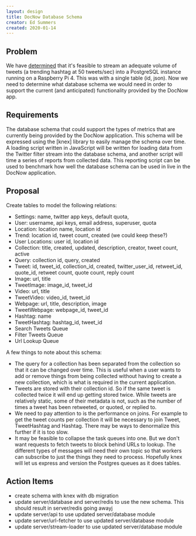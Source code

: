 ```yaml
---
layout: design
title: DocNow Database Schema
creator: Ed Summers
created: 2020-01-14
---
```


## Problem

We have [determined] that it's feasible to stream an adequate volume of tweets (a
trending hashtag at 50 tweets/sec) into a PostgreSQL instance running on a
Raspberry Pi 4. This was with a single table (id, json). Now we need to
determine what database schema we would need in order to support the current
(and anticipated) functionality provided by the DocNow app.

## Requirements

The database schema that could support the types of metrics that are currently
being provided by the DocNow application.  This schema will be expressed using
the [knex] library to easily manage the schema over time. A loading script
written in JavaScript will be written for loading data from the Twitter filter
stream into the database schema, and another script will time a series of
reports from collected data.  This reporting script can be used to benchmark how
well the database schema can be used in live in the DocNow application.

## Proposal

Create tables to model the following relations:

* Settings: name, twitter app keys, default quota, 
* User: username, api keys, email address, superuser, quota
* Location: location name, location id
* Trend: location id, tweet count, created (we could keep these?)
* User Locations: user id, location id
* Collection: title, created, updated, description, creator, tweet count, active
* Query: collection id, query, created
* Tweet: id, tweet_id, collection_id, created, twitter_user_id,
    retweet_id, quote_id, retweet count, quote count, reply count
* Image: url, title
* TweetImage: image_id, tweet_id
* Video: url, title
* TweetVideo: video_id, tweet_id
* Webpage: url, title, description, image
* TweetWebpage: webpage_id, tweet_id
* Hashtag: name
* TweetHashtag: hashtag_id, tweet_id
* Search Tweets Queue
* Filter Tweets Queue
* Url Lookup Queue

A few things to note about this schema:

* The query for a collection has been separated from the collection so that it
  can be changed over time. This is useful when a user wants to add or remove
  things from being collected without having to create a new collection, which
  is what is required in the current application.
* Tweets are stored with their collection id. So if the same tweet is collected
  twice it will end up getting stored twice. While tweets are relatively static,
  some of their metadata is not, such as the number of times a tweet has been
  retweeted, or quoted, or replied to.
* We need to pay attention to is the performance on joins. For example to get 
  the tweet counts per collection it will be necessary to join Tweet, TweetHashtag
  and Hashtag. There may be ways to denormalize this further if it is too slow.
* It may be feasible to collapse the task queues into one. But we don't want
  requests to fetch tweets to block behind URLs to lookup. The different types
  of messages will need their own topic so that workers can subscribe to just
  the things they need to process. Hopefully knex will let us express and
  version the Postgres queues as it does tables.

## Action Items

* create schema with knex with db migration
* update server/database and server/redis to use the new schema. This should
  result in server/redis going awayj
* update server/api to use updated server/database module
* update server/url-fetcher to use updated server/database module
* update server/stream-loader to use updated server/database module

[determined]: 2019-10-11-backend
